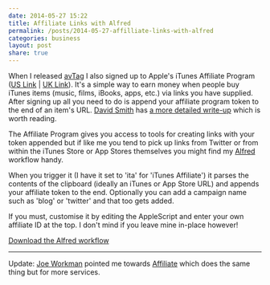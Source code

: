 ```yaml
---
date: 2014-05-27 15:22
title: Affiliate Links with Alfred
permalink: /posts/2014-05-27-affilliate-links-with-alfred
categories: business
layout: post
share: true
---
```


When I released [avTag](http://avtag.it) I also signed up to Apple's iTunes Affiliate Program ([US Link](http://www.apple.com/itunes/affiliates/) | [UK Link](http://www.apple.com/uk/itunes/affiliates/)). It's a simple way to earn money when people buy iTunes items (music, films, iBooks, apps, etc.) via links you have supplied. After signing up all you need to do is append your affiliate program token to the end of an item's URL. [David Smith](http://twitter.com/_DavidSmith) has [a more detailed write-up](http://david-smith.org/blog/2013/08/19/itunes-affiliate-linking/) which is worth reading.

The Affiliate Program gives you access to tools for creating links with your token appended but if like me you tend to pick up links from Twitter or from within the iTunes Store or App Stores themselves you might find my [Alfred](http://www.alfredapp.com) workflow handy.

When you trigger it (I have it set to 'ita' for 'iTunes Affiliate') it parses the contents of the clipboard (ideally an iTunes or App Store URL) and appends your affiliate token to the end. Optionally you can add a campaign name such as 'blog' or 'twitter' and that too gets added.

If you must, customise it by editing the AppleScript and enter your own affiliate ID at the top. I don't mind if you leave mine in-place however!

[Download the Alfred workflow](http://images.swwritings.com/Append_iTunes_Affiliate_Token.zip)

---

Update: [Joe Workman](http://joeworkman.net) pointed me towards [Affiliate](https://itunes.apple.com/gb/app/affiliate/id789724698?mt=12&at=10lGfq) which does the same thing but for more services.
